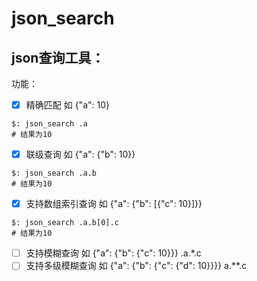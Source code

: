 # json_search

## json查询工具：
功能：
- [x] 精确匹配 如 {"a": 10}  
``` shell
$: json_search .a  
# 结果为10
```
- [x] 联级查询 如 {"a": {"b": 10}} 
``` shell
$: json_search .a.b 
# 结果为10
```
- [x] 支持数组索引查询 如 {"a": {"b": [{"c": 10}]}} 
``` shell
$: json_search .a.b[0].c
# 结果为10
```
- [ ] 支持模糊查询 如 {"a": {"b": {"c": 10}}} .a.*.c
- [ ] 支持多级模糊查询 如 {"a": {"b": {"c": {"d": 10}}}} a.**.c 
